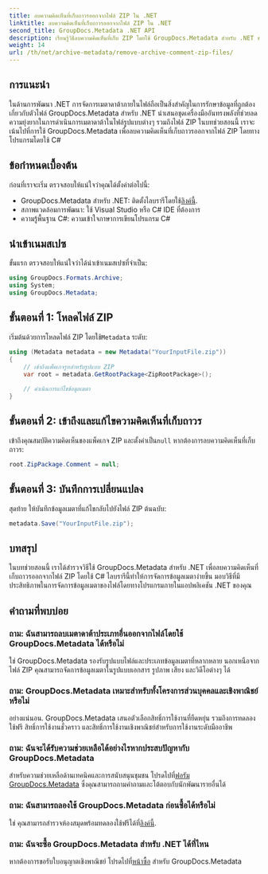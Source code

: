 ```yaml
---
title: ลบความคิดเห็นที่เก็บถาวรออกจากไฟล์ ZIP ใน .NET
linktitle: ลบความคิดเห็นที่เก็บถาวรออกจากไฟล์ ZIP ใน .NET
second_title: GroupDocs.Metadata .NET API
description: เรียนรู้วิธีลบความคิดเห็นที่เก็บ ZIP โดยใช้ GroupDocs.Metadata สำหรับ .NET พัฒนาทักษะการจัดการข้อมูลเมตาของคุณ
weight: 14
url: /th/net/archive-metadata/remove-archive-comment-zip-files/
---
```

## การแนะนำ
ในด้านการพัฒนา .NET การจัดการเมตาดาต้าภายในไฟล์ถือเป็นสิ่งสำคัญในการรักษาข้อมูลที่ถูกต้องเกี่ยวกับตัวไฟล์ GroupDocs.Metadata สำหรับ .NET นำเสนอชุดเครื่องมืออันทรงพลังที่ช่วยลดความยุ่งยากในการดำเนินการเมตาดาต้าในไฟล์รูปแบบต่างๆ รวมถึงไฟล์ ZIP ในบทช่วยสอนนี้ เราจะเน้นไปที่การใช้ GroupDocs.Metadata เพื่อลบความคิดเห็นที่เก็บถาวรออกจากไฟล์ ZIP โดยทางโปรแกรมโดยใช้ C# 
## ข้อกำหนดเบื้องต้น
ก่อนที่เราจะเริ่ม ตรวจสอบให้แน่ใจว่าคุณได้ตั้งค่าต่อไปนี้:
-  GroupDocs.Metadata สำหรับ .NET: ติดตั้งไลบรารีโดยใช้[ลิงค์นี้](https://releases.groupdocs.com/metadata/net/).
- สภาพแวดล้อมการพัฒนา: ใช้ Visual Studio หรือ C# IDE ที่ต้องการ
- ความรู้พื้นฐาน C#: ความเข้าใจภาษาการเขียนโปรแกรม C#

## นำเข้าเนมสเปซ
ขั้นแรก ตรวจสอบให้แน่ใจว่าได้นำเข้าเนมสเปซที่จำเป็น:
```csharp
using GroupDocs.Formats.Archive;
using System;
using GroupDocs.Metadata;
```

## ขั้นตอนที่ 1: โหลดไฟล์ ZIP
 เริ่มต้นด้วยการโหลดไฟล์ ZIP โดยใช้`Metadata` ระดับ:
```csharp
using (Metadata metadata = new Metadata("YourInputFile.zip"))
{
    // เข้าถึงแพ็คเกจรูทสำหรับรูปแบบ ZIP
    var root = metadata.GetRootPackage<ZipRootPackage>();
    
    // ดำเนินการแก้ไขข้อมูลเมตา
}
```
## ขั้นตอนที่ 2: เข้าถึงและแก้ไขความคิดเห็นที่เก็บถาวร
เข้าถึงคุณสมบัติความคิดเห็นของแพ็คเกจ ZIP และตั้งค่าเป็น`null` หากต้องการลบความคิดเห็นที่เก็บถาวร:
```csharp
root.ZipPackage.Comment = null;
```
## ขั้นตอนที่ 3: บันทึกการเปลี่ยนแปลง
สุดท้าย ให้บันทึกข้อมูลเมตาที่แก้ไขกลับไปยังไฟล์ ZIP ต้นฉบับ:
```csharp
metadata.Save("YourInputFile.zip");
```

## บทสรุป
ในบทช่วยสอนนี้ เราได้สำรวจวิธีใช้ GroupDocs.Metadata สำหรับ .NET เพื่อลบความคิดเห็นที่เก็บถาวรออกจากไฟล์ ZIP โดยใช้ C# ไลบรารีนี้ทำให้การจัดการข้อมูลเมตาง่ายขึ้น มอบวิธีที่มีประสิทธิภาพในการจัดการข้อมูลเมตาของไฟล์โดยทางโปรแกรมภายในแอปพลิเคชัน .NET ของคุณ

## คำถามที่พบบ่อย
### ถาม: ฉันสามารถลบเมตาดาต้าประเภทอื่นออกจากไฟล์โดยใช้ GroupDocs.Metadata ได้หรือไม่
ใช่ GroupDocs.Metadata รองรับรูปแบบไฟล์และประเภทข้อมูลเมตาที่หลากหลาย นอกเหนือจากไฟล์ ZIP คุณสามารถจัดการข้อมูลเมตาในรูปแบบเอกสาร รูปภาพ เสียง และวิดีโอต่างๆ ได้
### ถาม: GroupDocs.Metadata เหมาะสำหรับทั้งโครงการส่วนบุคคลและเชิงพาณิชย์หรือไม่
อย่างแน่นอน. GroupDocs.Metadata เสนอตัวเลือกสิทธิ์การใช้งานที่ยืดหยุ่น รวมถึงการทดลองใช้ฟรี สิทธิ์การใช้งานชั่วคราว และสิทธิ์การใช้งานเชิงพาณิชย์สำหรับการใช้งานระดับมืออาชีพ
### ถาม: ฉันจะได้รับความช่วยเหลือได้อย่างไรหากประสบปัญหากับ GroupDocs.Metadata
 สำหรับความช่วยเหลือด้านเทคนิคและการสนับสนุนชุมชน โปรดไปที่[ฟอรัม GroupDocs.Metadata](https://forum.groupdocs.com/c/metadata/14) ซึ่งคุณสามารถถามคำถามและโต้ตอบกับนักพัฒนารายอื่นได้
### ถาม: ฉันสามารถลองใช้ GroupDocs.Metadata ก่อนซื้อได้หรือไม่
 ใช่ คุณสามารถสำรวจห้องสมุดพร้อมทดลองใช้ฟรีได้ที่[ลิงค์นี้](https://releases.groupdocs.com/).
### ถาม: ฉันจะซื้อ GroupDocs.Metadata สำหรับ .NET ได้ที่ไหน
 หากต้องการขอรับใบอนุญาตเชิงพาณิชย์ โปรดไปที่[หน้าซื้อ](https://purchase.groupdocs.com/buy) สำหรับ GroupDocs.Metadata